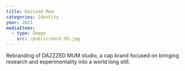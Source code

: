 ```yaml
---
title: Dazzzed Mum
categories: Identity
year: 2021
mediaItems:
  - type: Image
    src: /public/mock-05.jpg
---
```

Rebranding of DAZZZED MUM studio, a cap brand focused on bringing research and experimentality into a world long still.